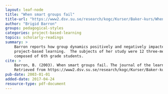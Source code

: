 ```yaml
---
layout: leaf-node
title: "When smart groups fail"
title-url: "https://www2.dsv.su.se/research/kogc/Kurser/Baker-kurs/WhenSmartGroupsFail.pdf"
author: "Brigid Barron"
groups: pedagogical-styles
categories: project-based-learning
topics: scholarly-readings
summary: >
    Barron reports how group dynamics positively and negatively impacted the outcome of
    project-based learning.  The subjects of her study were 12 three-member teams
    composed of 6th grade students.
cite: >
    Barron, B. (2003). When smart groups fail. The journal of the learning sciences, 12(3), 307-359.
    Retrieved from https://www2.dsv.su.se/research/kogc/Kurser/Baker-kurs/WhenSmartGroupsFail.pdf
pub-date: 2003-01-01
added-date: 2017-04-24
resource-type: pdf-document
---
```

